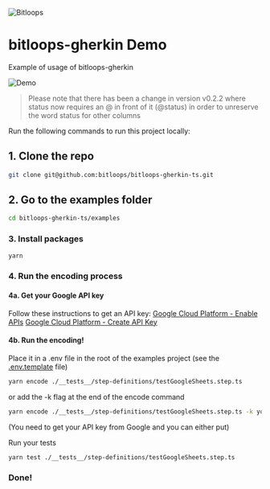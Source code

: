 ![Bitloops](https://storage.googleapis.com/wwwbitloopscom/bitloops-logo_320x80.png)

# bitloops-gherkin Demo

Example of usage of bitloops-gherkin

![Demo](https://storage.googleapis.com/bitloops-github-assets/bitloops-gherkin.gif)

> Please note that there has been a change in version v0.2.2 where status now requires an @ in front of it (@status) in order to unreserve the word status for other columns

Run the following commands to run this project locally:

## 1. Clone the repo

```bash
git clone git@github.com:bitloops/bitloops-gherkin-ts.git
```

## 2. Go to the examples folder

```bash
cd bitloops-gherkin-ts/examples
```

### 3. Install packages

```bash
yarn
```

### 4. Run the encoding process

#### 4a. Get your Google API key

Follow these instructions to get an API key:
[Google Cloud Platform - Enable APIs](https://developers.google.com/workspace/guides/enable-apis)
[Google Cloud Platform - Create API Key](https://developers.google.com/workspace/guides/create-credentials#api-key)

#### 4b. Run the encoding!

Place it in a .env file in the root of the examples project (see the [.env.template](https://github.com/bitloops/bitloops-gherkin-ts/blob/main/examples/.env.template) file)

```bash
yarn encode ./__tests__/step-definitions/testGoogleSheets.step.ts
```

or add the -k flag at the end of the encode command

```bash
yarn encode ./__tests__/step-definitions/testGoogleSheets.step.ts -k yourAPIkeyHere
```

(You need to get your API key from Google and you can either put)

Run your tests

```bash
yarn test ./__tests__/step-definitions/testGoogleSheets.step.ts
```

### Done!